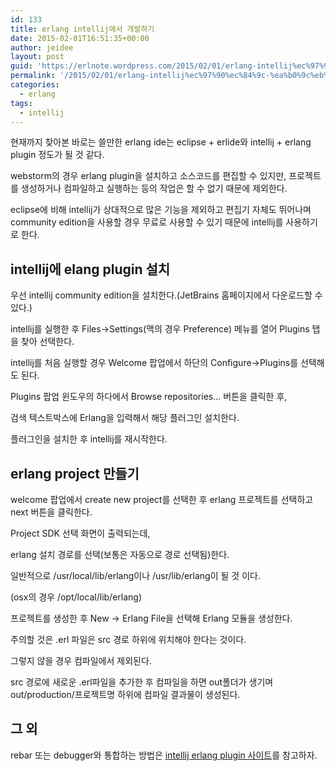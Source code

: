 ```yaml
---
id: 133
title: erlang intellij에서 개발하기
date: 2015-02-01T16:51:35+00:00
author: jeidee
layout: post
guid: 'https://erlnote.wordpress.com/2015/02/01/erlang-intellij%ec%97%90%ec%84%9c-%ea%b0%9c%eb%b0%9c%ed%95%98%ea%b8%b0/'
permalink: '/2015/02/01/erlang-intellij%ec%97%90%ec%84%9c-%ea%b0%9c%eb%b0%9c%ed%95%98%ea%b8%b0/'
categories:
  - erlang
tags:
  - intellij
---
```

현재까지 찾아본 바로는 쓸만한 erlang ide는 eclipse + erlide와 intellij + erlang plugin 정도가 될 것 같다.
  
webstorm의 경우 erlang plugin을 설치하고 소스코드를 편집할 수 있지만, 프로젝트를 생성하거나 컴파일하고 실행하는 등의 작업은 할 수 없기 때문에 제외한다.

eclipse에 비해 intellij가 상대적으로 많은 기능을 제외하고 편집기 자체도 뛰어나며 community edition을 사용할 경우 무료로 사용할 수 있기 때문에 intellij를 사용하기로 한다.

## intellij에 elang plugin 설치

우선 intellij community edition을 설치한다.(JetBrains 홈페이지에서 다운로드할 수 있다.)

intellij를 실행한 후 Files->Settings(맥의 경우 Preference) 메뉴를 열어 Plugins 탭을 찾아 선택한다.

intellij를 처음 실행할 경우 Welcome 팝업에서 하단의 Configure->Plugins를 선택해도 된다.

Plugins 팝업 윈도우의 하다에서 Browse repositories&#8230; 버튼을 클릭한 후,
  
검색 텍스트박스에 Erlang을 입력해서 해당 플러그인 설치한다.

플러그인을 설치한 후 intellij를 재시작한다.

## erlang project 만들기

welcome 팝업에서 create new project를 선택한 후 erlang 프로젝트를 선택하고 next 버튼을 클릭한다.

Project SDK 선택 화면이 출력되는데,
  
erlang 설치 경로를 선택(보통은 자동으로 경로 선택됨)한다.
  
일반적으로 /usr/local/lib/erlang이나 /usr/lib/erlang이 될 것 이다.
  
(osx의 경우 /opt/local/lib/erlang)

프로젝트를 생성한 후 New -> Erlang File을 선택해 Erlang 모듈을 생성한다.
  
주의할 것은 .erl 파일은 src 경로 하위에 위치해야 한다는 것이다.
  
그렇지 않을 경우 컴파일에서 제외된다.

src 경로에 새로운 .erl파일을 추가한 후 컴파일을 하면 out폴더가 생기며 out/production/프로젝트명 하위에 컴파일 결과물이 생성된다.

## 그 외

rebar 또는 debugger와 통합하는 방법은 [intellij erlang plugin 사이트](http://ignatov.github.io/intellij-erlang/)를 참고하자.